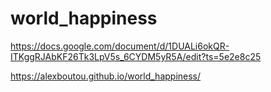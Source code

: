 # world_happiness

https://docs.google.com/document/d/1DUALi6okQR-ITKggRJAbKF26Tk3LpV5s_6CYDM5yR5A/edit?ts=5e2e8c25

https://alexboutou.github.io/world_happiness/
